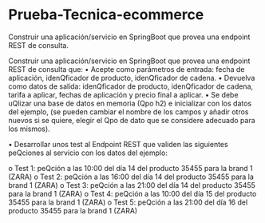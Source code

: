 # Prueba-Tecnica-ecommerce
Construir una aplicación/servicio en SpringBoot que provea una endpoint REST de consulta.

Construir una aplicación/servicio en SpringBoot que provea una endpoint REST de consulta que:
• Acepte como parámetros de entrada: fecha de aplicación, idenQficador de producto, idenQficador
de cadena.
• Devuelva como datos de salida: idenQficador de producto, idenQficador de cadena, tarifa a aplicar,
fechas de aplicación y precio final a aplicar.
• Se debe uQlizar una base de datos en memoria (Qpo h2) e inicializar con los datos del ejemplo, (se
pueden cambiar el nombre de los campos y añadir otros nuevos si se quiere, elegir el Qpo de dato
que se considere adecuado para los mismos).

• Desarrollar unos test al Endpoint REST que validen las siguientes peQciones al servicio con los
datos del ejemplo:

o Test 1: peQción a las 10:00 del día 14 del producto 35455 para la brand 1 (ZARA)
o Test 2: peQción a las 16:00 del día 14 del producto 35455 para la brand 1 (ZARA)
o Test 3: peQción a las 21:00 del día 14 del producto 35455 para la brand 1 (ZARA)
o Test 4: peQción a las 10:00 del día 15 del producto 35455 para la brand 1 (ZARA)
o Test 5: peQción a las 21:00 del día 16 del producto 35455 para la brand 1 (ZARA)
